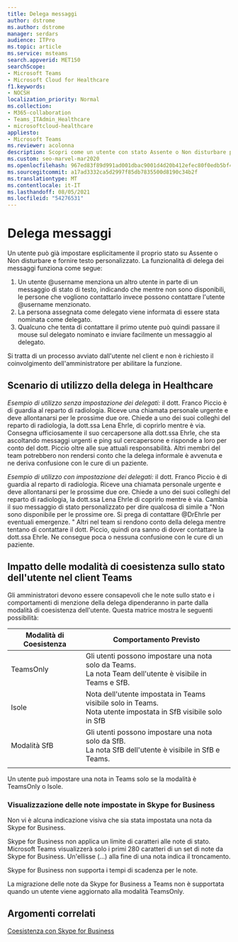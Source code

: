 ```yaml
---
title: Delega messaggi
author: dstrome
ms.author: dstrome
manager: serdars
audience: ITPro
ms.topic: article
ms.service: msteams
search.appverid: MET150
searchScope:
- Microsoft Teams
- Microsoft Cloud for Healthcare
f1.keywords:
- NOCSH
localization_priority: Normal
ms.collection:
- M365-collaboration
- Teams_ITAdmin_Healthcare
- microsoftcloud-healthcare
appliesto:
- Microsoft Teams
ms.reviewer: acolonna
description: Scopri come un utente con stato Assente o Non disturbare può impostare esplicitamente un altro utente come delegato nel proprio messaggio di stato.
ms.custom: seo-marvel-mar2020
ms.openlocfilehash: 967ed83f89d991ad001dbac9001d4d20b412efec80f0edb5bf4caca77e487a87
ms.sourcegitcommit: a17ad3332ca5d2997f85db7835500d8190c34b2f
ms.translationtype: MT
ms.contentlocale: it-IT
ms.lasthandoff: 08/05/2021
ms.locfileid: "54276531"
---
```

# <a name="message-delegation"></a>Delega messaggi

Un utente può già impostare esplicitamente il proprio stato su Assente o Non disturbare e fornire testo personalizzato. La funzionalità di delega dei messaggi funziona come segue:

1. Un utente @username menziona un altro utente in parte di un messaggio di stato di testo, indicando che mentre non sono disponibili, le persone che vogliono contattarlo invece possono contattare l'utente @username menzionato.
2. La persona assegnata come delegato viene informata di essere stata nominata come delegato.
3. Qualcuno che tenta di contattare il primo utente può quindi passare il mouse sul delegato nominato e inviare facilmente un messaggio al delegato.  

Si tratta di un processo avviato dall'utente nel client e non è richiesto il coinvolgimento dell'amministratore per abilitare la funzione. 

## <a name="delegation-use-scenario-in-healthcare"></a>Scenario di utilizzo della delega in Healthcare

*Esempio di utilizzo senza impostazione dei delegati:*  il dott. Franco Piccio è di guardia al reparto di radiologia. Riceve una chiamata personale urgente e deve allontanarsi per le prossime due ore. Chiede a uno dei suoi colleghi del reparto di radiologia, la dott.ssa Lena Ehrle, di coprirlo mentre è via. Consegna ufficiosamente il suo cercapersone alla dott.ssa Ehrle, che sta ascoltando messaggi urgenti e ping sul cercapersone e risponde a loro per conto del dott. Piccio oltre alle sue attuali responsabilità. Altri membri del team potrebbero non rendersi conto che la delega informale è avvenuta e ne deriva confusione con le cure di un paziente.

*Esempio di utilizzo con impostazione dei delegati:* il dott. Franco Piccio è di guardia al reparto di radiologia. Riceve una chiamata personale urgente e deve allontanarsi per le prossime due ore. Chiede a uno dei suoi colleghi del reparto di radiologia, la dott.ssa Lena Ehrle di coprirlo mentre è via. Cambia il suo messaggio di stato personalizzato per dire qualcosa di simile a "Non sono disponibile per le prossime ore. Si prega di contattare @DrEhrle per eventuali emergenze. "  Altri nel team si rendono conto della delega mentre tentano di contattare il dott. Piccio, quindi ora sanno di dover contattare la dott.ssa Ehrle. Ne consegue poca o nessuna confusione con le cure di un paziente.

## <a name="impact-of-co-existence-modes-on-user-status-in-the-teams-client"></a>Impatto delle modalità di coesistenza sullo stato dell'utente nel client Teams

Gli amministratori devono essere consapevoli che le note sullo stato e i comportamenti di menzione della delega dipenderanno in parte dalla modalità di coesistenza dell'utente. Questa matrice mostra le seguenti possibilità:

|Modalità di Coesistenza | Comportamento Previsto|
|---|---|
|TeamsOnly |Gli utenti possono impostare una nota solo da Teams. <br> La nota Team dell'utente è visibile in Teams e SfB. |
|Isole | Nota dell'utente impostata in Teams visibile solo in Teams. <br> Nota utente impostata in SfB visibile solo in SfB |
|Modalità SfB | Gli utenti possono impostare una nota solo da SfB. <br> La nota SfB dell'utente è visibile in SfB e Teams.  |
|||

Un utente può impostare una nota in Teams solo se la modalità è TeamsOnly o Isole.  

### <a name="displaying-notes-set-in-skype-for-business"></a>Visualizzazione delle note impostate in Skype for Business
  
Non vi è alcuna indicazione visiva che sia stata impostata una nota da Skype for Business.

Skype for Business non applica un limite di caratteri alle note di stato. Microsoft Teams visualizzerà solo i primi 280 caratteri di un set di note da Skype for Business. Un'ellisse (…) alla fine di una nota indica il troncamento.
  
Skype for Business non supporta i tempi di scadenza per le note.

La migrazione delle note da Skype for Business a Teams non è supportata quando un utente viene aggiornato alla modalità TeamsOnly.

## <a name="related-topics"></a>Argomenti correlati

[Coesistenza con Skype for Business](../../coexistence-chat-calls-presence.md)

